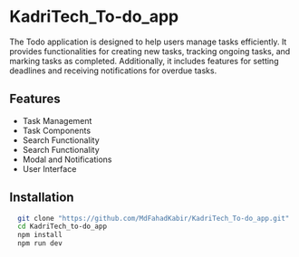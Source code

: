 
# KadriTech_To-do_app

The Todo application is designed to help users manage tasks efficiently. It provides functionalities for creating new tasks, tracking ongoing tasks, and marking tasks as completed. Additionally, it includes features for setting deadlines and receiving notifications for overdue tasks.



## Features

- Task Management
- Task Components
- Search Functionality
- Search Functionality
- Modal and Notifications
- User Interface


## Installation

```bash
  git clone "https://github.com/MdFahadKabir/KadriTech_To-do_app.git"
  cd KadriTech_to-do_app
  npm install 
  npm run dev
```
    
